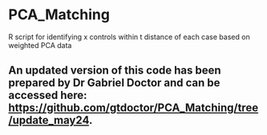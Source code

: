 # PCA_Matching

R script for identifying x controls within t distance of each case based on weighted PCA data


## An updated version of this code has been prepared by Dr Gabriel Doctor and can be accessed here: https://github.com/gtdoctor/PCA_Matching/tree/update_may24.
